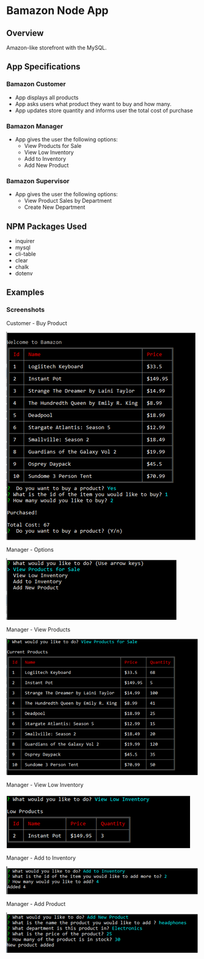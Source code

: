 # Bamazon Node App

## Overview
Amazon-like storefront with the MySQL. 

## App Specifications
### Bamazon Customer
* App displays all products
* App asks users what product they want to buy and how many.
* App updates store quantity and informs user the total cost of purchase

### Bamazon Manager
* App gives the user the following options:
    * View Products for Sale
    * View Low Inventory    
    * Add to Inventory
    * Add New Product
    
### Bamazon Supervisor
* App gives the user the following options:
   * View Product Sales by Department
   * Create New Department



## NPM Packages Used
*   inquirer
*   mysql
*   cli-table
*   clear
*   chalk
*   dotenv





## Examples
### Screenshots
Customer - Buy Product

![Buy Product](sample/screenshots/BC01-buy_product.png)

Manager - Options

![Options](sample/screenshots/BM01-options.png)

Manager - View Products

![View All](sample/screenshots/BM02-view_all.png)

Manager - View Low Inventory

![View Low](sample/screenshots/BM03-view_low.png)

Manager - Add to Inventory

![Add Inventory](sample/screenshots/BM04-add_inventory.png)

Manager - Add Product

![Add Product](sample/screenshots/BM05-add_product.png)


